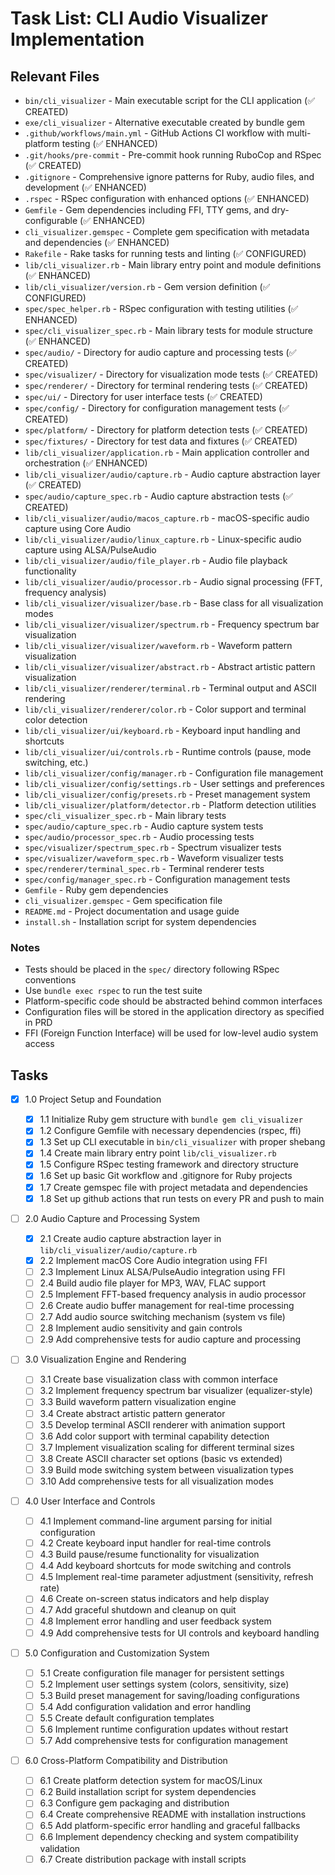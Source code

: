 # Task List: CLI Audio Visualizer Implementation

## Relevant Files

- `bin/cli_visualizer` - Main executable script for the CLI application (✅ CREATED)
- `exe/cli_visualizer` - Alternative executable created by bundle gem
- `.github/workflows/main.yml` - GitHub Actions CI workflow with multi-platform testing (✅ ENHANCED)
- `.git/hooks/pre-commit` - Pre-commit hook running RuboCop and RSpec (✅ CREATED)
- `.gitignore` - Comprehensive ignore patterns for Ruby, audio files, and development (✅ ENHANCED)
- `.rspec` - RSpec configuration with enhanced options (✅ ENHANCED)
- `Gemfile` - Gem dependencies including FFI, TTY gems, and dry-configurable (✅ ENHANCED)
- `cli_visualizer.gemspec` - Complete gem specification with metadata and dependencies (✅ ENHANCED)
- `Rakefile` - Rake tasks for running tests and linting (✅ CONFIGURED)
- `lib/cli_visualizer.rb` - Main library entry point and module definitions (✅ ENHANCED)
- `lib/cli_visualizer/version.rb` - Gem version definition (✅ CONFIGURED)
- `spec/spec_helper.rb` - RSpec configuration with testing utilities (✅ ENHANCED)
- `spec/cli_visualizer_spec.rb` - Main library tests for module structure (✅ ENHANCED)
- `spec/audio/` - Directory for audio capture and processing tests (✅ CREATED)
- `spec/visualizer/` - Directory for visualization mode tests (✅ CREATED)
- `spec/renderer/` - Directory for terminal rendering tests (✅ CREATED)
- `spec/ui/` - Directory for user interface tests (✅ CREATED)
- `spec/config/` - Directory for configuration management tests (✅ CREATED)
- `spec/platform/` - Directory for platform detection tests (✅ CREATED)
- `spec/fixtures/` - Directory for test data and fixtures (✅ CREATED)
- `lib/cli_visualizer/application.rb` - Main application controller and orchestration (✅ ENHANCED)
- `lib/cli_visualizer/audio/capture.rb` - Audio capture abstraction layer (✅ CREATED)
- `spec/audio/capture_spec.rb` - Audio capture abstraction tests (✅ CREATED)
- `lib/cli_visualizer/audio/macos_capture.rb` - macOS-specific audio capture using Core Audio
- `lib/cli_visualizer/audio/linux_capture.rb` - Linux-specific audio capture using ALSA/PulseAudio
- `lib/cli_visualizer/audio/file_player.rb` - Audio file playback functionality
- `lib/cli_visualizer/audio/processor.rb` - Audio signal processing (FFT, frequency analysis)
- `lib/cli_visualizer/visualizer/base.rb` - Base class for all visualization modes
- `lib/cli_visualizer/visualizer/spectrum.rb` - Frequency spectrum bar visualization
- `lib/cli_visualizer/visualizer/waveform.rb` - Waveform pattern visualization
- `lib/cli_visualizer/visualizer/abstract.rb` - Abstract artistic pattern visualization
- `lib/cli_visualizer/renderer/terminal.rb` - Terminal output and ASCII rendering
- `lib/cli_visualizer/renderer/color.rb` - Color support and terminal color detection
- `lib/cli_visualizer/ui/keyboard.rb` - Keyboard input handling and shortcuts
- `lib/cli_visualizer/ui/controls.rb` - Runtime controls (pause, mode switching, etc.)
- `lib/cli_visualizer/config/manager.rb` - Configuration file management
- `lib/cli_visualizer/config/settings.rb` - User settings and preferences
- `lib/cli_visualizer/config/presets.rb` - Preset management system
- `lib/cli_visualizer/platform/detector.rb` - Platform detection utilities
- `spec/cli_visualizer_spec.rb` - Main library tests
- `spec/audio/capture_spec.rb` - Audio capture system tests
- `spec/audio/processor_spec.rb` - Audio processing tests
- `spec/visualizer/spectrum_spec.rb` - Spectrum visualizer tests
- `spec/visualizer/waveform_spec.rb` - Waveform visualizer tests
- `spec/renderer/terminal_spec.rb` - Terminal renderer tests
- `spec/config/manager_spec.rb` - Configuration management tests
- `Gemfile` - Ruby gem dependencies
- `cli_visualizer.gemspec` - Gem specification file
- `README.md` - Project documentation and usage guide
- `install.sh` - Installation script for system dependencies

### Notes

- Tests should be placed in the `spec/` directory following RSpec conventions
- Use `bundle exec rspec` to run the test suite
- Platform-specific code should be abstracted behind common interfaces
- Configuration files will be stored in the application directory as specified in PRD
- FFI (Foreign Function Interface) will be used for low-level audio system access

## Tasks

- [x] 1.0 Project Setup and Foundation

  - [x] 1.1 Initialize Ruby gem structure with `bundle gem cli_visualizer`
  - [x] 1.2 Configure Gemfile with necessary dependencies (rspec, ffi)
  - [x] 1.3 Set up CLI executable in `bin/cli_visualizer` with proper shebang
  - [x] 1.4 Create main library entry point `lib/cli_visualizer.rb`
  - [x] 1.5 Configure RSpec testing framework and directory structure
  - [x] 1.6 Set up basic Git workflow and .gitignore for Ruby projects
  - [x] 1.7 Create gemspec file with project metadata and dependencies
  - [x] 1.8 Set up github actions that run tests on every PR and push to main

- [ ] 2.0 Audio Capture and Processing System

  - [x] 2.1 Create audio capture abstraction layer in `lib/cli_visualizer/audio/capture.rb`
  - [x] 2.2 Implement macOS Core Audio integration using FFI
  - [ ] 2.3 Implement Linux ALSA/PulseAudio integration using FFI
  - [ ] 2.4 Build audio file player for MP3, WAV, FLAC support
  - [ ] 2.5 Implement FFT-based frequency analysis in audio processor
  - [ ] 2.6 Create audio buffer management for real-time processing
  - [ ] 2.7 Add audio source switching mechanism (system vs file)
  - [ ] 2.8 Implement audio sensitivity and gain controls
  - [ ] 2.9 Add comprehensive tests for audio capture and processing

- [ ] 3.0 Visualization Engine and Rendering

  - [ ] 3.1 Create base visualization class with common interface
  - [ ] 3.2 Implement frequency spectrum bar visualizer (equalizer-style)
  - [ ] 3.3 Build waveform pattern visualization engine
  - [ ] 3.4 Create abstract artistic pattern generator
  - [ ] 3.5 Develop terminal ASCII renderer with animation support
  - [ ] 3.6 Add color support with terminal capability detection
  - [ ] 3.7 Implement visualization scaling for different terminal sizes
  - [ ] 3.8 Create ASCII character set options (basic vs extended)
  - [ ] 3.9 Build mode switching system between visualization types
  - [ ] 3.10 Add comprehensive tests for all visualization modes

- [ ] 4.0 User Interface and Controls

  - [ ] 4.1 Implement command-line argument parsing for initial configuration
  - [ ] 4.2 Create keyboard input handler for real-time controls
  - [ ] 4.3 Build pause/resume functionality for visualization
  - [ ] 4.4 Add keyboard shortcuts for mode switching and controls
  - [ ] 4.5 Implement real-time parameter adjustment (sensitivity, refresh rate)
  - [ ] 4.6 Create on-screen status indicators and help display
  - [ ] 4.7 Add graceful shutdown and cleanup on quit
  - [ ] 4.8 Implement error handling and user feedback system
  - [ ] 4.9 Add comprehensive tests for UI controls and keyboard handling

- [ ] 5.0 Configuration and Customization System

  - [ ] 5.1 Create configuration file manager for persistent settings
  - [ ] 5.2 Implement user settings system (colors, sensitivity, size)
  - [ ] 5.3 Build preset management for saving/loading configurations
  - [ ] 5.4 Add configuration validation and error handling
  - [ ] 5.5 Create default configuration templates
  - [ ] 5.6 Implement runtime configuration updates without restart
  - [ ] 5.7 Add comprehensive tests for configuration management

- [ ] 6.0 Cross-Platform Compatibility and Distribution
  - [ ] 6.1 Create platform detection system for macOS/Linux
  - [ ] 6.2 Build installation script for system dependencies
  - [ ] 6.3 Configure gem packaging and distribution
  - [ ] 6.4 Create comprehensive README with installation instructions
  - [ ] 6.5 Add platform-specific error handling and graceful fallbacks
  - [ ] 6.6 Implement dependency checking and system compatibility validation
  - [ ] 6.7 Create distribution package with install scripts
